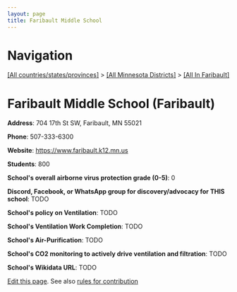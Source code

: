 ```yaml
---
layout: page
title: Faribault Middle School
---
```

# Navigation

[[All countries/states/provinces]](../../..) > [[All Minnesota Districts]](../..) > [[All In Faribault]](..)

# Faribault Middle School (Faribault)

**Address**: 704 17th St SW, Faribault, MN 55021

**Phone**: 507-333-6300

**Website**: <https://www.faribault.k12.mn.us>

**Students**: 800

**School's overall airborne virus protection grade (0-5)**: 0

**Discord, Facebook, or WhatsApp group for discovery/advocacy for THIS school**: TODO

**School's policy on Ventilation**: TODO

**School's Ventilation Work Completion**: TODO

**School's Air-Purification**: TODO

**School's CO2 monitoring to actively drive ventilation and filtration**: TODO

**School's Wikidata URL**: TODO


[Edit this page](https://github.com/ventilate-schools/MN/edit/main/./Faribault/Faribault_Middle_School.md). See also [rules for contribution](../../../contribution-rules/)